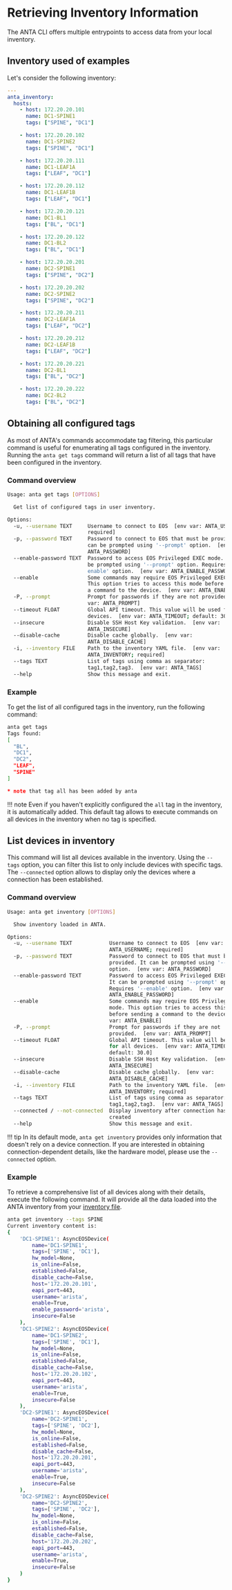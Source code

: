 <!--
  ~ Copyright (c) 2023-2024 Arista Networks, Inc.
  ~ Use of this source code is governed by the Apache License 2.0
  ~ that can be found in the LICENSE file.
  -->

# Retrieving Inventory Information

The ANTA CLI offers multiple entrypoints to access data from your local inventory.

## Inventory used of examples

Let's consider the following inventory:

```yaml
---
anta_inventory:
  hosts:
    - host: 172.20.20.101
      name: DC1-SPINE1
      tags: ["SPINE", "DC1"]

    - host: 172.20.20.102
      name: DC1-SPINE2
      tags: ["SPINE", "DC1"]

    - host: 172.20.20.111
      name: DC1-LEAF1A
      tags: ["LEAF", "DC1"]

    - host: 172.20.20.112
      name: DC1-LEAF1B
      tags: ["LEAF", "DC1"]

    - host: 172.20.20.121
      name: DC1-BL1
      tags: ["BL", "DC1"]

    - host: 172.20.20.122
      name: DC1-BL2
      tags: ["BL", "DC1"]

    - host: 172.20.20.201
      name: DC2-SPINE1
      tags: ["SPINE", "DC2"]

    - host: 172.20.20.202
      name: DC2-SPINE2
      tags: ["SPINE", "DC2"]

    - host: 172.20.20.211
      name: DC2-LEAF1A
      tags: ["LEAF", "DC2"]

    - host: 172.20.20.212
      name: DC2-LEAF1B
      tags: ["LEAF", "DC2"]

    - host: 172.20.20.221
      name: DC2-BL1
      tags: ["BL", "DC2"]

    - host: 172.20.20.222
      name: DC2-BL2
      tags: ["BL", "DC2"]
```

## Obtaining all configured tags

As most of ANTA's commands accommodate tag filtering, this particular command is useful for enumerating all tags configured in the inventory. Running the `anta get tags` command will return a list of all tags that have been configured in the inventory.

### Command overview

```bash
Usage: anta get tags [OPTIONS]

  Get list of configured tags in user inventory.

Options:
  -u, --username TEXT     Username to connect to EOS  [env var: ANTA_USERNAME;
                          required]
  -p, --password TEXT     Password to connect to EOS that must be provided. It
                          can be prompted using '--prompt' option.  [env var:
                          ANTA_PASSWORD]
  --enable-password TEXT  Password to access EOS Privileged EXEC mode. It can
                          be prompted using '--prompt' option. Requires '--
                          enable' option.  [env var: ANTA_ENABLE_PASSWORD]
  --enable                Some commands may require EOS Privileged EXEC mode.
                          This option tries to access this mode before sending
                          a command to the device.  [env var: ANTA_ENABLE]
  -P, --prompt            Prompt for passwords if they are not provided.  [env
                          var: ANTA_PROMPT]
  --timeout FLOAT         Global API timeout. This value will be used for all
                          devices.  [env var: ANTA_TIMEOUT; default: 30.0]
  --insecure              Disable SSH Host Key validation.  [env var:
                          ANTA_INSECURE]
  --disable-cache         Disable cache globally.  [env var:
                          ANTA_DISABLE_CACHE]
  -i, --inventory FILE    Path to the inventory YAML file.  [env var:
                          ANTA_INVENTORY; required]
  --tags TEXT             List of tags using comma as separator:
                          tag1,tag2,tag3.  [env var: ANTA_TAGS]
  --help                  Show this message and exit.
```

### Example

To get the list of all configured tags in the inventory, run the following command:

```bash
anta get tags
Tags found:
[
  "BL",
  "DC1",
  "DC2",
  "LEAF",
  "SPINE"
]

* note that tag all has been added by anta
```

!!! note
    Even if you haven't explicitly configured the `all` tag in the inventory, it is automatically added. This default tag allows to execute commands on all devices in the inventory when no tag is specified.

## List devices in inventory

This command will list all devices available in the inventory. Using the `--tags` option, you can filter this list to only include devices with specific tags. The `--connected` option allows to display only the devices where a connection has been established.

### Command overview

```bash
Usage: anta get inventory [OPTIONS]

  Show inventory loaded in ANTA.

Options:
  -u, --username TEXT            Username to connect to EOS  [env var:
                                 ANTA_USERNAME; required]
  -p, --password TEXT            Password to connect to EOS that must be
                                 provided. It can be prompted using '--prompt'
                                 option.  [env var: ANTA_PASSWORD]
  --enable-password TEXT         Password to access EOS Privileged EXEC mode.
                                 It can be prompted using '--prompt' option.
                                 Requires '--enable' option.  [env var:
                                 ANTA_ENABLE_PASSWORD]
  --enable                       Some commands may require EOS Privileged EXEC
                                 mode. This option tries to access this mode
                                 before sending a command to the device.  [env
                                 var: ANTA_ENABLE]
  -P, --prompt                   Prompt for passwords if they are not
                                 provided.  [env var: ANTA_PROMPT]
  --timeout FLOAT                Global API timeout. This value will be used
                                 for all devices.  [env var: ANTA_TIMEOUT;
                                 default: 30.0]
  --insecure                     Disable SSH Host Key validation.  [env var:
                                 ANTA_INSECURE]
  --disable-cache                Disable cache globally.  [env var:
                                 ANTA_DISABLE_CACHE]
  -i, --inventory FILE           Path to the inventory YAML file.  [env var:
                                 ANTA_INVENTORY; required]
  --tags TEXT                    List of tags using comma as separator:
                                 tag1,tag2,tag3.  [env var: ANTA_TAGS]
  --connected / --not-connected  Display inventory after connection has been
                                 created
  --help                         Show this message and exit.
```


!!! tip
    In its default mode, `anta get inventory` provides only information that doesn't rely on a device connection. If you are interested in obtaining connection-dependent details, like the hardware model, please use the `--connected` option.

### Example

To retrieve a comprehensive list of all devices along with their details, execute the following command. It will provide all the data loaded into the ANTA inventory from your [inventory file](../usage-inventory-catalog.md).

```bash
anta get inventory --tags SPINE
Current inventory content is:
{
    'DC1-SPINE1': AsyncEOSDevice(
        name='DC1-SPINE1',
        tags=['SPINE', 'DC1'],
        hw_model=None,
        is_online=False,
        established=False,
        disable_cache=False,
        host='172.20.20.101',
        eapi_port=443,
        username='arista',
        enable=True,
        enable_password='arista',
        insecure=False
    ),
    'DC1-SPINE2': AsyncEOSDevice(
        name='DC1-SPINE2',
        tags=['SPINE', 'DC1'],
        hw_model=None,
        is_online=False,
        established=False,
        disable_cache=False,
        host='172.20.20.102',
        eapi_port=443,
        username='arista',
        enable=True,
        insecure=False
    ),
    'DC2-SPINE1': AsyncEOSDevice(
        name='DC2-SPINE1',
        tags=['SPINE', 'DC2'],
        hw_model=None,
        is_online=False,
        established=False,
        disable_cache=False,
        host='172.20.20.201',
        eapi_port=443,
        username='arista',
        enable=True,
        insecure=False
    ),
    'DC2-SPINE2': AsyncEOSDevice(
        name='DC2-SPINE2',
        tags=['SPINE', 'DC2'],
        hw_model=None,
        is_online=False,
        established=False,
        disable_cache=False,
        host='172.20.20.202',
        eapi_port=443,
        username='arista',
        enable=True,
        insecure=False
    )
}
```
